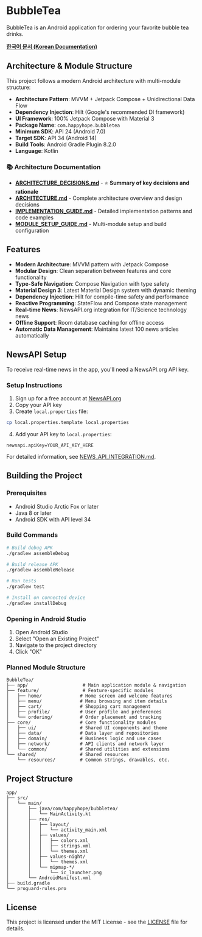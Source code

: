 # BubbleTea

BubbleTea is an Android application for ordering your favorite bubble tea drinks.

**[한국어 문서 (Korean Documentation)](README_KO.md)**

## Architecture & Module Structure

This project follows a modern Android architecture with multi-module structure:

- **Architecture Pattern**: MVVM + Jetpack Compose + Unidirectional Data Flow
- **Dependency Injection**: Hilt (Google's recommended DI framework)
- **UI Framework**: 100% Jetpack Compose with Material 3
- **Package Name**: `com.happyhope.bubbletea`
- **Minimum SDK**: API 24 (Android 7.0)
- **Target SDK**: API 34 (Android 14)
- **Build Tools**: Android Gradle Plugin 8.2.0
- **Language**: Kotlin

### 📚 Architecture Documentation

- **[ARCHITECTURE_DECISIONS.md](ARCHITECTURE_DECISIONS.md)** - ⭐ **Summary of key decisions and rationale**
- **[ARCHITECTURE.md](ARCHITECTURE.md)** - Complete architecture overview and design decisions
- **[IMPLEMENTATION_GUIDE.md](IMPLEMENTATION_GUIDE.md)** - Detailed implementation patterns and code examples
- **[MODULE_SETUP_GUIDE.md](MODULE_SETUP_GUIDE.md)** - Multi-module setup and build configuration

## Features

- **Modern Architecture**: MVVM pattern with Jetpack Compose
- **Modular Design**: Clean separation between features and core functionality
- **Type-Safe Navigation**: Compose Navigation with type safety
- **Material Design 3**: Latest Material Design system with dynamic theming
- **Dependency Injection**: Hilt for compile-time safety and performance
- **Reactive Programming**: StateFlow and Compose state management
- **Real-time News**: NewsAPI.org integration for IT/Science technology news
- **Offline Support**: Room database caching for offline access
- **Automatic Data Management**: Maintains latest 100 news articles automatically

## NewsAPI Setup

To receive real-time news in the app, you'll need a NewsAPI.org API key.

### Setup Instructions

1. Sign up for a free account at [NewsAPI.org](https://newsapi.org/register)
2. Copy your API key
3. Create `local.properties` file:

```bash
cp local.properties.template local.properties
```

4. Add your API key to `local.properties`:

```properties
newsapi.apiKey=YOUR_API_KEY_HERE
```

For detailed information, see [NEWS_API_INTEGRATION.md](NEWS_API_INTEGRATION.md).

## Building the Project

### Prerequisites

- Android Studio Arctic Fox or later
- Java 8 or later
- Android SDK with API level 34

### Build Commands

```bash
# Build debug APK
./gradlew assembleDebug

# Build release APK
./gradlew assembleRelease

# Run tests
./gradlew test

# Install on connected device
./gradlew installDebug
```

### Opening in Android Studio

1. Open Android Studio
2. Select "Open an Existing Project"
3. Navigate to the project directory
4. Click "OK"

### Planned Module Structure

```
BubbleTea/
├── app/                    # Main application module & navigation
├── feature/                # Feature-specific modules
│   ├── home/              # Home screen and welcome features
│   ├── menu/              # Menu browsing and item details
│   ├── cart/              # Shopping cart management
│   ├── profile/           # User profile and preferences
│   └── ordering/          # Order placement and tracking
├── core/                  # Core functionality modules
│   ├── ui/                # Shared UI components and theme
│   ├── data/              # Data layer and repositories
│   ├── domain/            # Business logic and use cases  
│   ├── network/           # API clients and network layer
│   └── common/            # Shared utilities and extensions
└── shared/                # Shared resources
    └── resources/         # Common strings, drawables, etc.
```

## Project Structure

```
app/
├── src/
│   └── main/
│       ├── java/com/happyhope/bubbletea/
│       │   └── MainActivity.kt
│       ├── res/
│       │   ├── layout/
│       │   │   └── activity_main.xml
│       │   ├── values/
│       │   │   ├── colors.xml
│       │   │   ├── strings.xml
│       │   │   └── themes.xml
│       │   ├── values-night/
│       │   │   └── themes.xml
│       │   └── mipmap-*/
│       │       └── ic_launcher.png
│       └── AndroidManifest.xml
├── build.gradle
└── proguard-rules.pro
```

## License

This project is licensed under the MIT License - see the [LICENSE](LICENSE) file for details.